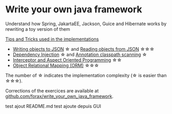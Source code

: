 # Write your own java framework
Understand how Spring, JakartaEE, Jackson, Guice and Hibernate works by rewriting a toy version of them

[Tips and Tricks used in the implementations](COMPANION.md)

- [Writing objects to JSON](mapper/README.md) &#9734; and [Reading objects from JSON](mapper/README2.md) &#9734;&#9734;&#9734;
- [Dependency Injection](injector/README.md) &#9734; and [Annotation classpath scanning](injector/README2.md) &#9734;
- [Interceptor and Aspect Oriented Programming](interceptor/README.md) &#9734;&#9734;
- [Object Relational Mapping (ORM)](orm/README.md) &#9734;&#9734;&#9734;

The number of &#9734; indicates the implementation complexity (&#9734; is easier than &#9734;&#9734;&#9734;).

Corrections of the exercices are available at
[github.com/forax/write_your_own_java_framework](https://github.com/forax/write_your_own_java_framework).

test ajout README.md
test ajoute depuis GUI
